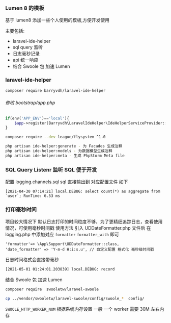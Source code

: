 ### Lumen 8 的模板

基于 lumen8 添加一些个人使用的模板,方便开发使用

主要包括: 
- laravel-ide-helper
- sql query 监听
- 日志毫秒记录
- api 统一响应
- 结合 Swoole 包 加速 Lumen


### laravel-ide-helper

```bash
composer require barryvdh/laravel-ide-helper
```
###### 修改 bootstrap/app.php
```php
if(env('APP_ENV')=='local'){
    $app->register(Barryvdh\LaravelIdeHelper\IdeHelperServiceProvider::class);
}
```
```bash
composer require --dev league/flysystem ^1.0

php artisan ide-helper:generate - 为 Facades 生成注释
php artisan ide-helper:models - 为数据模型生成注释
php artisan ide-helper:meta - 生成 PhpStorm Meta file

```

### SQL Query Listenr 监听 SQL 便于开发

配置 logging.channels.sql 
sql 直接输出到 对应配置文件 如下
```
[2021-04-30 07:14:21] local.DEBUG: select count(*) as aggregate from `user`; RunTime: 6.53 ms
```

### 打印毫秒时间
项目较大情况下 默认日志打印的时间粒度不够，为了更精细追踪日志，查看使用情况，可使用毫秒时间戳
使用方法 引入 UDDateFormatter.php 文件后 在 logging.php 中添加对应 `formatter` `formatter_with` 即可
```
'formatter'=> \App\Support\UDDateFormatter::class,
'date_formatter' => 'Y-m-d H:i:s.u', // 自定义配置 格式化 毫秒级时间戳
```
日志时间格式会直接带毫秒
```bash
[2021-05-01 01:24:01.203839] local.DEBUG: record
```

结合 Swoole 包 加速 Lumen
```bash
composer require  swooletw/laravel-swoole

cp ../vendor/swooletw/laravel-swoole/config/swoole_*  config/
```

`SWOOLE_HTTP_WORKER_NUM` 根据系统内存设置 一般 一个 worker 需要 30M 左右内存
